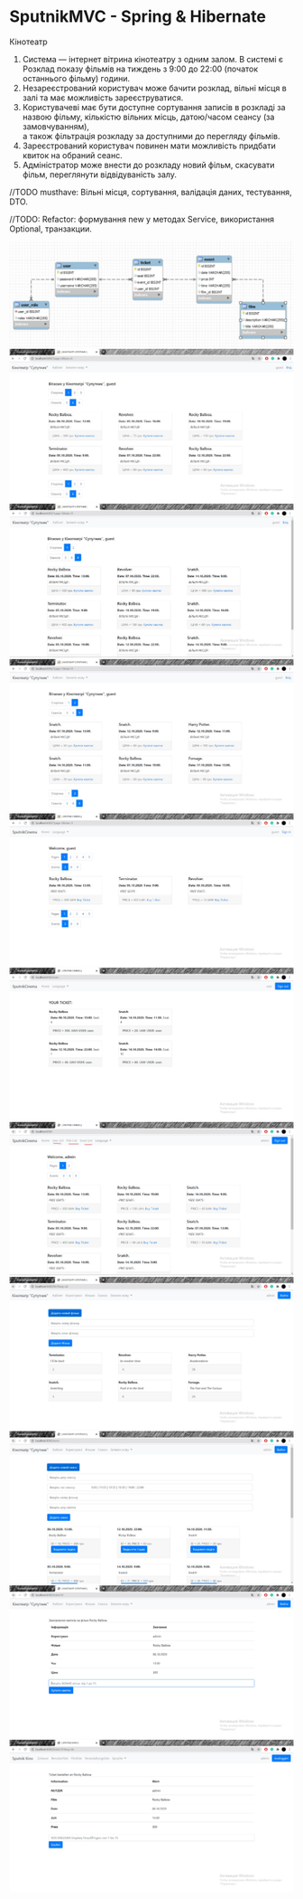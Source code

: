 # SputnikMVC - Spring & Hibernate
Кінотеатр
1. Система — інтернет вітрина кінотеатру з одним залом. В системі є Розклад показу фільмів на тиждень з 9:00 до 22:00 (початок останнього фільму) години.
2. Незареєстрований користувач може бачити розклад, вільні місця в залі та має можливість зареєструватися.
3. Користувачеві має бути доступне сортування записів в розкладі за назвою фільму, кількістю вільних місць,  датою/часом сеансу (за замовчуванням),  
      а також фільтрація розкладу за доступними до перегляду фільмів.
4. Зареєстрований користувач повинен мати можливість придбати квиток на обраний сеанс.
5. Адміністратор може внести до розкладу новий фільм, скасувати фільм, переглянути відвідуваність залу.

//TODO musthave: Вільні місця, сортування, валідація даних, тестування, DTO.

//TODO: Refactor: формування new у методах Service, використання Optional, транзакции.

![alt text](https://github.com/brmdm/SputnikMVC/blob/master/screen/0.JPG)
![alt text](https://github.com/brmdm/SputnikMVC/blob/master/screen/1.JPG)
![alt text](https://github.com/brmdm/SputnikMVC/blob/master/screen/2.JPG)
![alt text](https://github.com/brmdm/SputnikMVC/blob/master/screen/3.JPG)
![alt text](https://github.com/brmdm/SputnikMVC/blob/master/screen/4.JPG)
![alt text](https://github.com/brmdm/SputnikMVC/blob/master/screen/5.JPG)
![alt text](https://github.com/brmdm/SputnikMVC/blob/master/screen/6.JPG)
![alt text](https://github.com/brmdm/SputnikMVC/blob/master/screen/7.JPG)
![alt text](https://github.com/brmdm/SputnikMVC/blob/master/screen/8.JPG)
![alt text](https://github.com/brmdm/SputnikMVC/blob/master/screen/9.JPG)
![alt text](https://github.com/brmdm/SputnikMVC/blob/master/screen/10.JPG)

